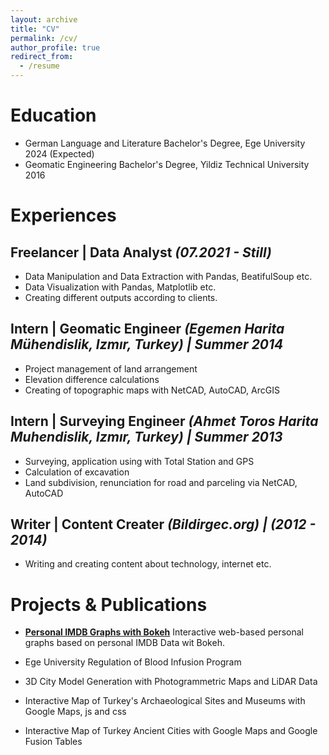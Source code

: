 ```yaml
---
layout: archive
title: "CV"
permalink: /cv/
author_profile: true
redirect_from:
  - /resume
---
```


Education
======
* German Language and Literature Bachelor's Degree, Ege University 2024 (Expected)
* Geomatic Engineering Bachelor's Degree, Yildiz Technical University 2016


Experiences
======
## **Freelancer | Data Analyst** *(07.2021 - Still)*
  * Data Manipulation and Data Extraction with Pandas, BeatifulSoup etc.
  * Data Visualization with Pandas, Matplotlib etc.
  * Creating different outputs according to clients.

## **Intern | Geomatic Engineer** *(Egemen Harita Mühendislik, Izmır, Turkey) | Summer 2014*

  * Project management of land arrangement
  * Elevation difference calculations
  * Creating of topographic maps with NetCAD, AutoCAD, ArcGIS

## **Intern | Surveying Engineer** *(Ahmet Toros Harita Muhendislik, Izmır, Turkey) | Summer 2013*
  * Surveying, application using with Total Station and GPS
  * Calculation of excavation
  * Land subdivision, renunciation for road and parceling via NetCAD, AutoCAD

## **Writer | Content Creater** *(Bildirgec.org) | (2012 - 2014)*
  * Writing and creating content about technology, internet etc.
  
Projects & Publications
======
* **[Personal IMDB Graphs with Bokeh](https://github.com/angelsdemos/Personal-IMDB-Graphs-with-Bokeh)**
Interactive web-based personal graphs based on personal IMDB Data wit Bokeh.

* Ege University Regulation of Blood Infusion Program

* 3D City Model Generation with Photogrammetric Maps and LiDAR Data

* Interactive Map of Turkey's Archaeological Sites and Museums with Google Maps, js and css

* Interactive Map of Turkey Ancient Cities with Google Maps and Google Fusion Tables 
  
